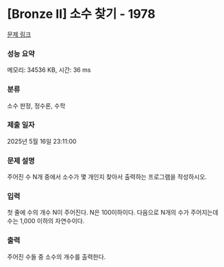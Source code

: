 # [Bronze II] 소수 찾기 - 1978 

[문제 링크](https://www.acmicpc.net/problem/1978) 

### 성능 요약

메모리: 34536 KB, 시간: 36 ms

### 분류

소수 판정, 정수론, 수학

### 제출 일자

2025년 5월 16일 23:11:00

### 문제 설명

<p>주어진 수 N개 중에서 소수가 몇 개인지 찾아서 출력하는 프로그램을 작성하시오.</p>

### 입력 

 <p>첫 줄에 수의 개수 N이 주어진다. N은 100이하이다. 다음으로 N개의 수가 주어지는데 수는 1,000 이하의 자연수이다.</p>

### 출력 

 <p>주어진 수들 중 소수의 개수를 출력한다.</p>


